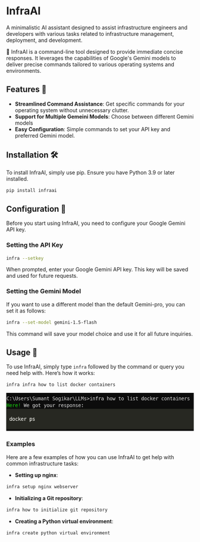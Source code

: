 # InfraAI
 A minimalistic AI assistant designed to assist infrastructure engineers and developers with various tasks related to infrastructure management, deployment, and development. 

🔭 InfraAI is a command-line tool designed to provide immediate concise responses. It leverages the capabilities of Google's Gemini models to deliver precise commands tailored to various operating systems and environments.


## Features 🌟

- **Streamlined Command Assistance**: Get specific commands for your operating system without unnecessary clutter.
- **Support for Multiple Gemeini Models**: Choose between different Gemini models
- **Easy Configuration**: Simple commands to set your API key and preferred Gemini model.


## Installation 🛠️

To install InfraAI, simply use pip. Ensure you have Python 3.9 or later installed.

```bash
pip install infraai
```

## Configuration 🔧

Before you start using InfraAI, you need to configure your Google Gemini API key. 

### Setting the API Key

```bash
infra --setkey
```

When prompted, enter your Google Gemini API key. This key will be saved and used for future requests.

### Setting the Gemini Model

If you want to use a different model than the default Gemini-pro, you can set it as follows:

```bash
infra --set-model gemini-1.5-flash
```

This command will save your model choice and use it for all future inquiries.

## Usage 📝

To use InfraAI, simply type `infra` followed by the command or query you need help with. Here’s how it works:

```bash
infra infra how to list docker containers
```
<img src="screencapture/dockerresponse.png" alt="response"/>

### Examples

Here are a few examples of how you can use InfraAI to get help with common infrastructure tasks:

- **Setting up nginx**:
```bash
infra setup nginx webserver
```

- **Initializing a Git repository**:
```bash
infra how to initialize git repository
```

- **Creating a Python virtual environment**:
```bash
infra create python virtual environment
```
